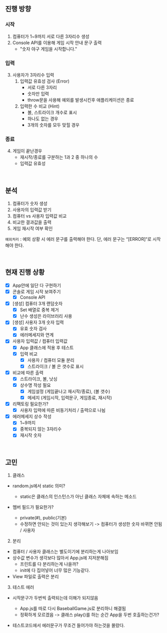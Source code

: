 ## 진행 방향

### 시작

1. 컴퓨터가 1~9까지 서로 다른 3자리수 생성
2. Console API를 이용해 게임 시작 안내 문구 출력
   - "숫자 야구 게임을 시작합니다."

### 입력

3. 사용자가 3자리수 입력
   1. 입력값 유효성 검사 (Error)
      - 서로 다른 3자리
      - 숫자만 입력
      - throw문을 사용해 예외를 발생시킨후 애플리케이션은 종료
   2. 입력한 수 비교 (Hint)
      - 볼, 스트라이크 개수로 표시
      - 하나도 없는 경우
      - 3개의 숫자를 모두 맞힐 경우

### 종료

4. 게임이 끝난경우
   - 재시작/종료를 구분하는 1과 2 중 하나의 수
   - 입력값 유효성

<br>

## 분석

1. 컴퓨터가 숫자 생성
2. 사용자의 입력값 받기
3. 컴퓨터 vs 사용자 입력값 비교
4. 비교한 결과값을 출력
5. 게임 재시작 여부 확인

`예외처리` : 예외 상황 시 에러 문구를 출력해야 한다. 단, 에러 문구는 “[ERROR]“로 시작해야 한다.

<br>

## 현재 진행 상황

- [x] App안에 일단 다 구현하기
- [x] 콘솔로 게임 시작 보여주기
  - [x] Console API
- [x] [생성] 컴퓨터 3개 랜덤숫자
  - [x] Set 배열로 중복 제거
  - [x] 난수 생성은 라이브러리 사용
- [x] [생성] 사용자 3개 숫자 입력
  - [x] 유효 숫자 검사
  - [x] 에러메세지와 연계
- [x] 사용자 입력값 / 컴퓨터 입력값
  - [x] App 클래스에 적용 후 테스트
  - [x] 입력 비교
    - [x] 사용자 / 컴퓨터 모듈 분리
    - [x] 스트라이크 / 볼 은 갯수로 표시
- [x] 비교에 따른 출력
  - [x] 스트라이크, 볼, 낫싱
  - [x] 상수명 작성 필요
    - [x] 게임설정 (게임끝나고 재시작/종료), (볼 갯수)
    - [x] 메세지 (게임시작, 입력문구, 게임종료, 재시작)
- [x] 리팩토링 필요한가?
  - [x] 사용자 입력에 따른 비동기처리 / 출력으로 나뉨
- [x] 에러메세지 상수 작성
  - [x] 1~9까지
  - [x] 중복되지 않는 3자리수
  - [x] 재시작 숫자

<br>

## 고민

1. 클래스

- random.js에서 static 의미?

  - static은 클래스의 인스턴스가 아닌 클래스 자체에 속하는 메소드

- 멤버 필드가 필요한가?
  - private(#), public(기본)
  - 수정하면 안되는 것이 있는지 생각해보기 -> 컴퓨터가 생성한 숫자 바뀌면 안됨 / 사용자

2. 분리

- 컴퓨터 / 사용자 클래스는 별도이기에 분리하는게 나아보임
- 상수값 변수가 생각보다 많아서 App.js에 지저분해짐
  - 프린트를 다 분리하는게 나을까?
  - init에 다 집어넣어 너무 많은 기능같다.
- View 파일로 출력은 분리

3. 테스트 에러

- 시작문구가 두번씩 출력되는데 이해가 되지않음

  - App.js를 따로 다시 BaseballGame.js로 분리하니 해결됨
  - 정확하게 모르겠음 -> 클래스 play()를 하는 순간 App을 두번 호출하는건가?

- 테스트코드에서 에러문구가 무조건 들어가야 하는것을 몰랐다.
